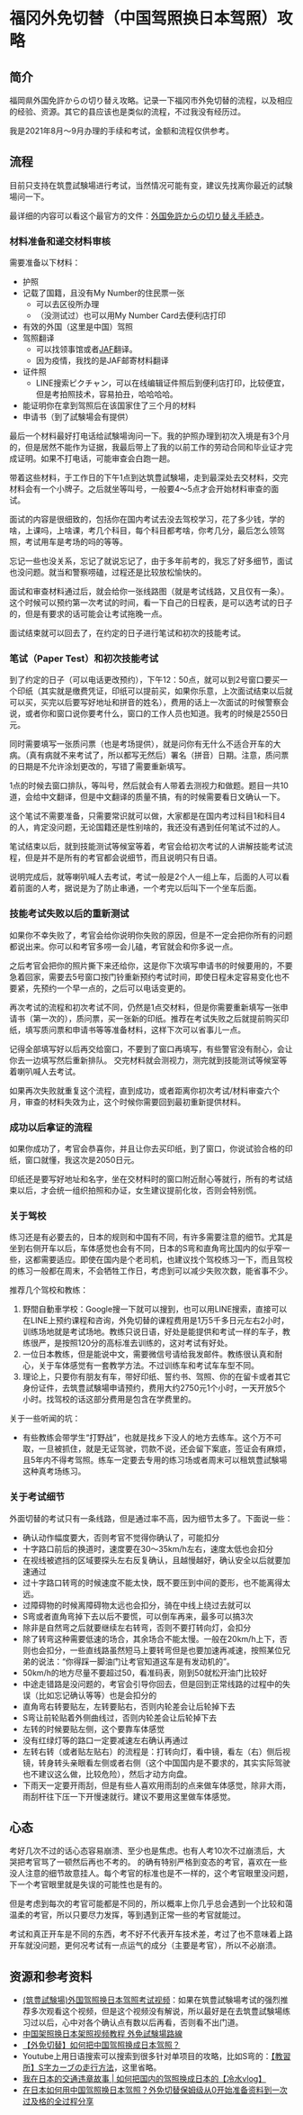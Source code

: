 # 福冈外免切替（中国驾照换日本驾照）攻略

## 简介

福岡県外国免許からの切り替え攻略。记录一下福冈市外免切替的流程，以及相应的经验、资源。其它的县应该也是类似的流程，不过我没有经历过。

我是2021年8月～9月办理的手续和考试，金额和流程仅供参考。

## 流程

目前只支持在筑豊試験場进行考试，当然情况可能有变，建议先找离你最近的試験場问一下。

最详细的内容可以看这个最官方的文件：[外国免許からの切り替え手続き](https://www.police.pref.fukuoka.jp/kotsu/unshi/013.html)。

### 材料准备和递交材料审核

需要准备以下材料：

- 护照
- 记载了国籍，且没有My Number的住民票一张
    - 可以去区役所办理
    - （没测试过）也可以用My Number Card去便利店打印
- 有效的外国（这里是中国）驾照
- 驾照翻译
    - 可以找领事馆或者[JAF](https://jaf.or.jp/common/visitor-procedures/switch-to-japanese-license)翻译。
    - 因为疫情，我找的是JAF邮寄材料翻译
- 证件照
    - LINE搜索ピクチャン，可以在线编辑证件照后到便利店打印，比较便宜，但是考拍照技术，容易拍丑，哈哈哈哈。
- 能证明你在拿到驾照后在该国家住了三个月的材料
- 申请书（到了試験場会有提供）

最后一个材料最好打电话给試験場询问一下。我的护照办理到初次入境是有3个月的，但是居然不能作为证据，我最后带上了我的以前工作的劳动合同和毕业证才完成证明。如果不打电话，可能审查会白跑一趟。

带着这些材料，于工作日的下午1点到达筑豊試験場，走到最深处去交材料，交完材料会有一个小牌子。之后就坐等叫号，一般要4～5点才会开始材料审查的面试。

面试的内容是很细致的，包括你在国内考试去没去驾校学习，花了多少钱，学的啥，上课吗，上啥课，考几个科目，每个科目都考啥，你考几分，最后怎么领驾照，考试用车是考场的吗的等等。

忘记一些也没关系，忘记了就说忘记了，由于多年前考的，我忘了好多细节，面试也没问题。就当和警察唠磕，过程还是比较放松愉快的。

面试和审查材料通过后，就会给你一张线路图（就是考试线路，又且仅有一条）。这个时候可以预约第一次考试的时间，看一下自己的日程表，是可以选考试的日子的，但是有要求的话可能会让考试拖晚一点。

面试结束就可以回去了，在约定的日子进行笔试和初次的技能考试。

### 笔试（Paper Test）和初次技能考试

到了约定的日子（可以电话更改预约），下午12：50点，就可以到2号窗口要买一个印纸（其实就是缴费凭证，印纸可以提前买，如果你乐意，上次面试结束以后就可以买，买完以后要写好地址和拼音的姓名），费用的话上一次面试的时候警察会说，或者你和窗口说你要考什么，窗口的工作人员也知道。我考的时候是2550日元。

同时需要填写一张质问票（也是考场提供），就是问你有无什么不适合开车的大病。（真有病就不来考试了，所以都写无然后）署名（拼音）日期。注意，质问票的日期是不允许涂划更改的，写错了需要重新填写。

1点的时候去窗口排队，等叫号，然后就会有人带着去测视力和做题。题目一共10道，会给中文翻译，但是中文翻译的质量不搞，有的时候需要看日文确认一下。

这个笔试不需要准备，只需要常识就可以做，大家都是在国内考过科目1和科目4的人，肯定没问题，无论国籍还是性别啥的，我还没有遇到任何笔试不过的人。

笔试结束以后，就到技能测试等候室等着，考官会给初次考试的人讲解技能考试流程，但是并不是所有的考官都会说细节，而且说明只有日语。

说明完成后，就等喇叭喊人去考试，考试一般是2个人一组上车，后面的人可以看着前面的人考，据说是为了防止串通，一个考完以后叫下一个坐车后面。

### 技能考试失败以后的重新测试

如果你不幸失败了，考官会给你说明你失败的原因，但是不一定会把你所有的问题都说出来。你可以和考官多唠一会儿磕，考官就会和你多说一点。

之后考官会把你的照片撕下来还给你，这是你下次填写申请书的时候要用的，不要急着回家，需要去5号窗口按门铃重新预约考试时间，即使日程未定容易变化也不要紧，先预约一个早一点的，之后可以电话变更的。

再次考试的流程和初次考试不同，仍然是1点交材料，但是你需要重新填写一张申请书（第一次的），质问票，买一张新的印纸。推荐在考试失败之后就提前购买印纸，填写质问票和申请书等等准备材料，这样下次可以省事儿一点。

记得全部填写好以后再交给窗口，不要到了窗口再填写，有些警官没有耐心，会让你去一边填写然后重新排队。
交完材料就会测视力，测完就到技能测试等候室等着喇叭喊人去考试。

如果再次失败就重复这个流程，直到成功，或者距离你初次考试/材料审查六个月，审查的材料失效为止，这个时候你需要回到最初重新提供材料。


### 成功以后拿证的流程

如果你成功了，考官会恭喜你，并且让你去买印纸，到了窗口，你说试验合格的印纸，窗口就懂，我这次是2050日元。

印纸还是要写好地址和名字，坐在交材料时的窗口附近耐心等就行，所有的考试结束以后，才会统一组织拍照和办证，女生建议提前化妆，否则会特别慌。

### 关于驾校

练习还是有必要去的，日本的规则和中国有不同，有许多需要注意的细节。尤其是坐到右侧开车以后，车体感觉也会有不同，日本的S弯和直角弯比国内的似乎窄一些，这都需要适应。即使在国内是个老司机，也建议找个驾校练习一下，而且驾校的练习一般都在周末，不会牺牲工作日，考虑到可以减少失败次数，能省事不少。

推荐几个驾校和教练：

1. 野間自動車学校：Google搜一下就可以搜到，也可以用LINE搜索，直接可以在LINE上预约课程和咨询，外免切替的课程费用是1万5千多日元左右2小时，训练场地就是考试场地。教练只说日语，好处是能提供和考试一样的车子，教练很严，是按照120分的高标准去训练的，这对考试有好处。
2. 一位日本教练，但是能说中文，需要微信号请给我发邮件。教练很认真和耐心，关于车体感觉有一套教学方法。不过训练车和考试车车型不同。
3. 理论上，只要你有朋友有车，带好印纸、誓约书、驾照、你的在留卡或者其它身份证件，去筑豊試験場申请预约，费用大约2750元1个小时，一天开放5个小时。找驾校的话这部分费用是包含在学费里的。

关于一些听闻的坑：
- 有些教练会带学生“打野战”，也就是找乡下没人的地方去练车。这个万不可取，一旦被抓住，就是无证驾驶，罚款不说，还会留下案底，签证会有麻烦，且5年内不得考驾照。练车一定要去专用的练习场或者周末可以租筑豊試験場这种真考场练习。

### 关于考试细节

外面切替的考试只有一条线路，但是通过率不高，因为细节太多了。下面说一些：

- 确认动作幅度要大，否则考官不觉得你确认了，可能扣分
- 十字路口前后的换道时，速度要在30～35km/h左右，速度太低也会扣分
- 在视线被遮挡的区域要探头左右反复确认，且越慢越好，确认安全以后就要加速通过
- 过十字路口转弯的时候速度不能太快，既不要压到中间的菱形，也不能离得太远。
- 过障碍物的时候离障碍物太远也会扣分，骑在中线上绕过去就可以
- S弯或者直角弯掉下去以后不要慌，可以倒车再来，最多可以搞3次
- 除非是自然弯之后就要继续左右转弯，否则不要打转向灯，会扣分
- 除了转弯这种需要低速的场合，其余场合不能太慢。一般在20km/h上下，否则也会扣分，一些直线路虽然短马上要转弯但是也要加速再减速，按照某位兄弟的说法：“你得踩一脚油门让考官知道这车是有发动机的”。
- 50km/h的地方尽量不要超过50，看准码表，刚到50就松开油门比较好
- 中途走错路是没问题的，考官会引导你回去，但是回到正常线路的过程中的失误（比如忘记确认等等）也是会扣分的
- 直角弯右转要贴左，左转要贴右，否则内轮差会让后轮掉下去
- S弯让前轮贴着外侧曲线过，否则内轮差会让后轮掉下去
- 左转的时候要贴左侧，这个要靠车体感觉
- 没有红绿灯等的路口一定要减速左右确认再通过
- 左转右转（或者贴左贴右）的流程是：打转向灯，看中镜，看左（右）侧后视镜，转身转头亲眼看左侧或者右侧（这个中国国内是不要求的，其实实际驾驶也不建议这么做，比较危险），然后才动方向盘。
- 下雨天一定要开雨刮，但是有些人喜欢用雨刮的点来做车体感觉，除非大雨，雨刮杆往下压一下开慢速就行。建议不要用这里做车体感觉。

## 心态

考好几次不过的话心态容易崩溃、至少也是焦虑。也有人考10次不过崩溃后，大哭把考官骂了一顿然后再也不考的。
的确有特别严格到变态的考官，喜欢在一些没人注意的细节故意挂人。每个考官的标准也是不一样的，这个考官眼里没问题，下一个考官眼里就是失误的可能性也是有的。

但是考虑到每次的考官可能都是不同的，所以概率上你几乎总会遇到一个比较和蔼温柔的考官，所以只要尽力发挥，等到遇到正常一些的考官就能过。

考试和真正开车是不同的东西，考不好不代表开车技术差，考过了也不意味着上路开车就没问题，更何况考试有一点运气的成分（主要是考官），所以不必崩溃。


## 资源和参考资料

- [(筑豊試験場)外国驾照换日本驾照考试视频](https://youtu.be/rlFL0531isk)：如果在筑豊試験場考试的强烈推荐多次观看这个视频，但是这个视频没有解说，所以最好是在去筑豊試験場练习过以后，心中对各个确认点有数以后再看，否则看不出门道。
- [中国架照换日本架照视频教程 外免試験場路線](https://youtu.be/jUfqk7VPcbI)
- [【外免切替】如何把中国驾照换成日本驾照？](https://zhuanlan.zhihu.com/p/21901336)
- Youtube上用日语搜索可以搜索到很多针对单项目的攻略，比如S弯的：[【教習所】S字カーブの走行方法](https://youtu.be/l3M0k36PYzE)，这里省略。
- [我在日本的交通违章故事 | 如何把国内的驾照换成日本的【冷水vlog】](https://www.bilibili.com/video/BV1Gv4y1Z7Ub)
- [在日本如何用中国驾照换日本驾照？外免切替保姆级从0开始准备资料到一次过及格的全过程分享](https://www.bilibili.com/video/BV1SK411u7m6)